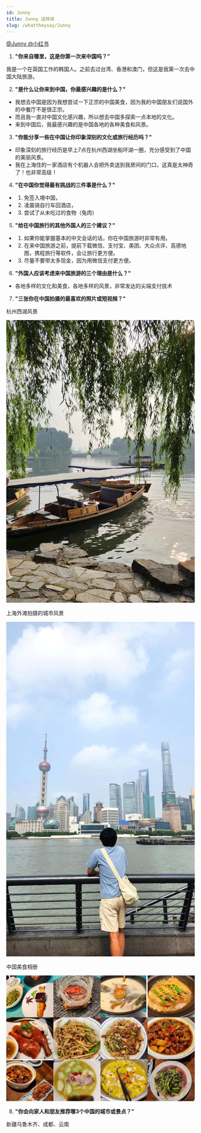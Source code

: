 ```yaml
---
id: Junny
title: Junny 这样说
slug: /whattheysay/Junny
---
```




[@Junny @小红书](https://www.xiaohongshu.com/user/profile/62e52759000000001e01c35d)


1. **"你来自哪里，这是你第一次来中国吗？"**

我是一个在英国工作的韩国人。之前去过台湾、香港和澳门，但这是我第一次去中国大陆旅游。

2. **"是什么让你来到中国，你最感兴趣的是什么？"**

- 我想去中国是因为我想尝试一下正宗的中国美食，因为我的中国朋友们说国外的中餐厅不是很正宗。
- 而且我一直对中国文化感兴趣，所以想去中国多探索一点本地的文化。
- 来到中国后，我最感兴趣的是中国各地的各种美食和风景。


3. **"你能分享一些在中国让你印象深刻的文化或旅行经历吗？"**

- 印象深刻的旅行经历是早上7点在杭州西湖坐船环湖一圈，充分感受到了中国的美丽风景。
- 我在上海住的一家酒店有个机器人会把外卖送到我房间的门口，这真是太神奇了！也非常高级！


4. **"在中国你觉得最有挑战的三件事是什么？"**

- 1) 免签入境中国，
- 2) 凌晨骑自行车回酒店，
- 3) 尝试了从未吃过的食物（兔肉）

5. **"给在中国旅行的其他外国人的三个建议？"**

- 1) 如果你能掌握基本的中文会话的话，你在中国旅游时非常有用。
- 2) 在来中国旅游之前，提前下载微信、支付宝、美团、大众点评、高德地图，携程旅行等软件，会让旅行更方便。
- 3) 尽量不要带太多现金，因为用微信支付更方便。

6. **"外国人应该考虑来中国旅游的三个理由是什么？"**

- 各地多样的文化和美食，各地多样的风景，非常发达的尖端支付技术

7. **"三张你在中国拍摄的最喜欢的照片或短视频？"**

杭州西湖风景


![Junny-1](./img/Junny/Junny_1.jpg)

上海外滩拍摄的城市风景

![junny-2](./img/Junny/junny_2.jpg)

中国美食相册

![junny-3](./img/Junny/junny_3.jpg)

8. **"你会向家人和朋友推荐哪3个中国的城市或景点？"**

新疆乌鲁木齐、成都、云南
